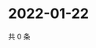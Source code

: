 # 2022-01-22

共 0 条

<!-- BEGIN WEIBO -->
<!-- 最后更新时间 Sat Jan 22 2022 07:13:34 GMT+0800 (China Standard Time) -->

<!-- END WEIBO -->
